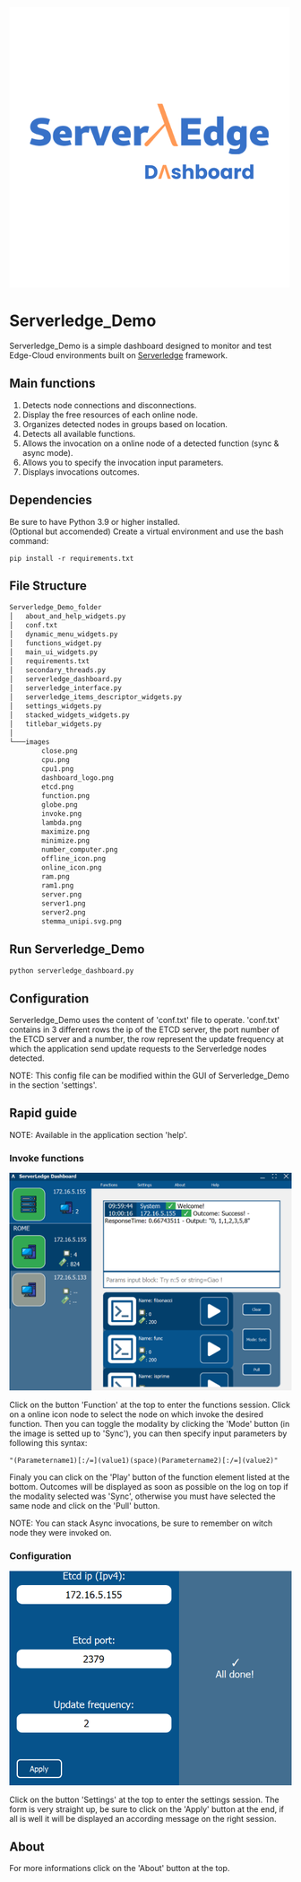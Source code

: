 
![Logo](images/dashboard_logo.png)


# Serverledge_Demo

Serverledge_Demo is a simple dashboard designed to monitor and test Edge-Cloud environments built on [Serverledge](https://github.com/serverledge-faas/serverledge/tree/main) framework.

## Main functions

1. Detects node connections and disconnections.
2. Display the free resources of each online node.
3. Organizes detected nodes in groups based on location.
4. Detects all available functions.
5. Allows the invocation on a online node of a detected function (sync & async mode).
6. Allows you to specify the invocation input parameters.
7. Displays invocations outcomes.

## Dependencies

Be sure to have Python 3.9 or higher installed.  
(Optional but accomended) Create a virtual environment and use the bash command:

```
pip install -r requirements.txt
```

## File Structure
```
Serverledge_Demo_folder
│   about_and_help_widgets.py
│   conf.txt
│   dynamic_menu_widgets.py
│   functions_widget.py
│   main_ui_widgets.py
│   requirements.txt
│   secondary_threads.py
│   serverledge_dashboard.py
│   serverledge_interface.py
│   serverledge_items_descriptor_widgets.py
│   settings_widgets.py
│   stacked_widgets_widgets.py
│   titlebar_widgets.py
│
└───images
        close.png
        cpu.png
        cpu1.png
        dashboard_logo.png
        etcd.png
        function.png
        globe.png
        invoke.png
        lambda.png
        maximize.png
        minimize.png
        number_computer.png
        offline_icon.png
        online_icon.png
        ram.png
        ram1.png
        server.png
        server1.png
        server2.png
        stemma_unipi.svg.png
```

## Run Serverledge_Demo

```
python serverledge_dashboard.py
```

## Configuration
Serverledge_Demo uses the content of 'conf.txt' file to operate. 'conf.txt' contains in 3 different rows the ip of the ETCD server, the port number of the ETCD server and a number, the row represent the update frequency at which the application send update requests to the Serverledge nodes detected.

NOTE: This config file can be modified within the GUI of Serverledge_Demo in the section 'settings'.

## Rapid guide
NOTE: Available in the application section 'help'.

### Invoke functions
![App Screenshot](README_screenshots/Main_interface.png)

Click on the button 'Function' at the top to enter the functions session. Click on a online icon node to select the node on which invoke the desired function.
Then you can toggle the modality by clicking the 'Mode' button (in the image is setted up to 'Sync'), you can then specify input parameters by following this syntax: 
```
"(Parametername1)[:/=](value1)(space)(Parametername2)[:/=](value2)"
```
Finaly you can click on the 'Play' button of the function element listed at the bottom.
Outcomes will be displayed as soon as possible on the log on top if the modality selected was 'Sync', otherwise you must have selected the same node and click on the 'Pull' button.

NOTE: You can stack Async invocations, be sure to remember on witch node they were invoked on.

### Configuration
![App Screenshot](README_screenshots/Settings_widget.png)

Click on the button 'Settings' at the top to enter the settings session. The form is very straight up, be sure to click on the 'Apply' button at the end, if all is well it will be displayed an according message on the right session.

## About
For more informations click on the 'About' button at the top.
